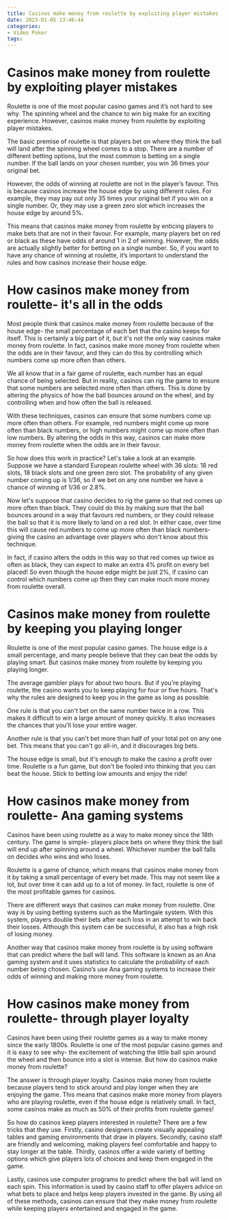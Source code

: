```yaml
---
title: Casinos make money from roulette by exploiting player mistakes 
date: 2023-01-05 13:46:44
categories:
- Video Poker
tags:
---
```



# Casinos make money from roulette by exploiting player mistakes 

Roulette is one of the most popular casino games and it’s not hard to see why. The spinning wheel and the chance to win big make for an exciting experience. However, casinos make money from roulette by exploiting player mistakes.

The basic premise of roulette is that players bet on where they think the ball will land after the spinning wheel comes to a stop. There are a number of different betting options, but the most common is betting on a single number. If the ball lands on your chosen number, you win 36 times your original bet.

However, the odds of winning at roulette are not in the player’s favour. This is because casinos increase the house edge by using different rules. For example, they may pay out only 35 times your original bet if you win on a single number. Or, they may use a green zero slot which increases the house edge by around 5%.

This means that casinos make money from roulette by enticing players to make bets that are not in their favour. For example, many players bet on red or black as these have odds of around 1 in 2 of winning. However, the odds are actually slightly better for betting on a single number. So, if you want to have any chance of winning at roulette, it’s important to understand the rules and how casinos increase their house edge.

# How casinos make money from roulette- it's all in the odds 

Most people think that casinos make money from roulette because of the house edge- the small percentage of each bet that the casino keeps for itself. This is certainly a big part of it, but it's not the only way casinos make money from roulette. In fact, casinos make more money from roulette when the odds are in their favour, and they can do this by controlling which numbers come up more often than others.

We all know that in a fair game of roulette, each number has an equal chance of being selected. But in reality, casinos can rig the game to ensure that some numbers are selected more often than others. This is done by altering the physics of how the ball bounces around on the wheel, and by controlling when and how often the ball is released.

With these techniques, casinos can ensure that some numbers come up more often than others. For example, red numbers might come up more often than black numbers, or high numbers might come up more often than low numbers. By altering the odds in this way, casinos can make more money from roulette when the odds are in their favour.

So how does this work in practice? Let's take a look at an example. Suppose we have a standard European roulette wheel with 36 slots: 18 red slots, 18 black slots and one green zero slot. The probability of any given number coming up is 1/36, so if we bet on any one number we have a chance of winning of 1/36 or 2.8%.

Now let's suppose that casino decides to rig the game so that red comes up more often than black. They could do this by making sure that the ball bounces around in a way that favours red numbers, or they could release the ball so that it is more likely to land on a red slot. In either case, over time this will cause red numbers to come up more often than black numbers- giving the casino an advantage over players who don't know about this technique.

In fact, if casino alters the odds in this way so that red comes up twice as often as black, they can expect to make an extra 4% profit on every bet placed! So even though the house edge might be just 2%, if casino can control which numbers come up then they can make much more money from roulette overall.

# Casinos make money from roulette by keeping you playing longer 
Roulette is one of the most popular casino games. The house edge is a small percentage, and many people believe that they can beat the odds by playing smart. But casinos make money from roulette by keeping you playing longer.

The average gambler plays for about two hours. But if you're playing roulette, the casino wants you to keep playing for four or five hours. That's why the rules are designed to keep you in the game as long as possible.

One rule is that you can't bet on the same number twice in a row. This makes it difficult to win a large amount of money quickly. It also increases the chances that you'll lose your entire wager.

Another rule is that you can't bet more than half of your total pot on any one bet. This means that you can't go all-in, and it discourages big bets.

The house edge is small, but it's enough to make the casino a profit over time. Roulette is a fun game, but don't be fooled into thinking that you can beat the house. Stick to betting low amounts and enjoy the ride!

# How casinos make money from roulette- Ana gaming systems 

Casinos have been using roulette as a way to make money since the 18th century. The game is simple- players place bets on where they think the ball will end up after spinning around a wheel. Whichever number the ball falls on decides who wins and who loses. 

Roulette is a game of chance, which means that casinos make money from it by taking a small percentage of every bet made. This may not seem like a lot, but over time it can add up to a lot of money. In fact, roulette is one of the most profitable games for casinos. 

There are different ways that casinos can make money from roulette. One way is by using betting systems such as the Martingale system. With this system, players double their bets after each loss in an attempt to win back their losses. Although this system can be successful, it also has a high risk of losing money. 

Another way that casinos make money from roulette is by using software that can predict where the ball will land. This software is known as an Ana gaming system and it uses statistics to calculate the probability of each number being chosen. Casino’s use Ana gaming systems to increase their odds of winning and making more money from roulette.

# How casinos make money from roulette- through player loyalty

Casinos have been using their roulette games as a way to make money since the early 1800s. Roulette is one of the most popular casino games and it is easy to see why- the excitement of watching the little ball spin around the wheel and then bounce into a slot is intense. But how do casinos make money from roulette?

The answer is through player loyalty. Casinos make money from roulette because players tend to stick around and play longer when they are enjoying the game. This means that casinos make more money from players who are playing roulette, even if the house edge is relatively small. In fact, some casinos make as much as 50% of their profits from roulette games!

So how do casinos keep players interested in roulette? There are a few tricks that they use. Firstly, casino designers create visually appealing tables and gaming environments that draw in players. Secondly, casino staff are friendly and welcoming, making players feel comfortable and happy to stay longer at the table. Thirdly, casinos offer a wide variety of betting options which give players lots of choices and keep them engaged in the game.

Lastly, casinos use computer programs to predict where the ball will land on each spin. This information is used by casino staff to offer players advice on what bets to place and helps keep players invested in the game. By using all of these methods, casinos can ensure that they make money from roulette while keeping players entertained and engaged in the game.